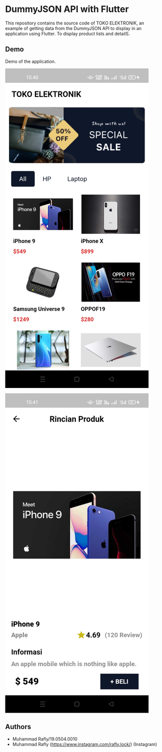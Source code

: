 # DummyJSON API with Flutter

This repository contains the source code of TOKO ELEKTRONIK, an example of getting data from the DummyJSON API to display in an application using Flutter. To display product lists and detailS.


## Demo

Demo of the application.


![Logo](https://raw.githubusercontent.com/nurulfurqon18/flutter_dummyjson/main/1.jpg)

![Logo](https://raw.githubusercontent.com/nurulfurqon18/flutter_dummyjson/main/2.jpg)



## Authors

- Muhammad Rafly/19.0504.0010
- Muhammad Rafly (https://www.instagram.com/rafly.lock/) (Instagram) 
